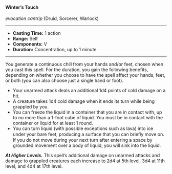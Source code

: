 #### Winter’s Touch
*evocation cantrip* (Druid, Sorcerer, Warlock)
___
- **Casting Time:** 1 action
- **Range:** Self
- **Components:** V
- **Duration:** Concentration, up to 1 minute
---
You generate a continuous chill from your hands and/or feet, chosen when you cast this spell. For the duration, you gain the following benefits, depending on whether you choose to have the spell affect your hands, feet, or both (you can also choose just a single hand or foot).

* Your unarmed attack deals an additional 1d4 points of cold damage on a hit.
* A creature takes 1d4 cold damage when it ends its turn while being grappled by you.
* You can freeze the liquid in a container that you are in contact with, up to no more than a 1-foot cube of liquid. You must be in contact with the container or liquid for at least 1 round.
* You can turn liquid (with possible exceptions such as lava) into ice under your bare feet, producing a surface that you can brieﬂy move on. If you do not move during your next turn after entering a space by grounded movement over a body of liquid, you will sink into the liquid.

***At Higher Levels.*** This spell’s additional damage on unarmed attacks and damage to grappled creatures each increase to 2d4 at 5th level, 3d4 at 11th level, and 4d4 at 17th level.
